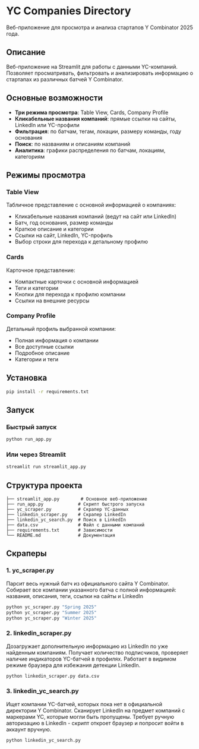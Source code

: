 # YC Companies Directory

Веб-приложение для просмотра и анализа стартапов Y Combinator 2025 года.

## Описание

Веб-приложение на Streamlit для работы с данными YC-компаний. Позволяет просматривать, фильтровать и анализировать информацию о стартапах из различных батчей Y Combinator.

## Основные возможности

- **Три режима просмотра**: Table View, Cards, Company Profile
- **Кликабельные названия компаний**: прямые ссылки на сайты, LinkedIn или YC-профили
- **Фильтрация**: по батчам, тегам, локации, размеру команды, году основания
- **Поиск**: по названиям и описаниям компаний  
- **Аналитика**: графики распределения по батчам, локациям, категориям

## Режимы просмотра

### Table View
Табличное представление с основной информацией о компаниях:
- Кликабельные названия компаний (ведут на сайт или LinkedIn)
- Батч, год основания, размер команды
- Краткое описание и категории
- Ссылки на сайт, LinkedIn, YC-профиль
- Выбор строки для перехода к детальному профилю

### Cards  
Карточное представление:
- Компактные карточки с основной информацией
- Теги и категории
- Кнопки для перехода к профилю компании
- Ссылки на внешние ресурсы

### Company Profile
Детальный профиль выбранной компании:
- Полная информация о компании
- Все доступные ссылки
- Подробное описание
- Категории и теги

## Установка

```bash
pip install -r requirements.txt
```

## Запуск

### Быстрый запуск
```bash
python run_app.py
```

### Или через Streamlit
```bash
streamlit run streamlit_app.py
```

## Структура проекта

```
├── streamlit_app.py        # Основное веб-приложение
├── run_app.py             # Скрипт быстрого запуска
├── yc_scraper.py          # Скрапер YC-данных
├── linkedin_scraper.py    # Скрапер LinkedIn
├── linkedin_yc_search.py  # Поиск в LinkedIn
├── data.csv               # Файл с данными компаний
├── requirements.txt       # Зависимости
└── README.md              # Документация
```

## Скраперы

### 1. yc_scraper.py
Парсит весь нужный батч из официального сайта Y Combinator. Собирает все компании указанного батча с полной информацией: названия, описания, теги, ссылки на сайты и LinkedIn

```bash
python yc_scraper.py "Spring 2025"
python yc_scraper.py "Summer 2025" 
python yc_scraper.py "Winter 2025"
```

### 2. linkedin_scraper.py  
Дозагружает дополнительную информацию из LinkedIn по уже найденным компаниям. Получает количество подписчиков, проверяет наличие индикаторов YC-батчей в профилях. Работает в видимом режиме браузера для избежания детекции LinkedIn.

```bash
python linkedin_scraper.py data.csv
```

### 3. linkedin_yc_search.py
Ищет компании YC-батчей, которых пока нет в официальной директории Y Combinator. Сканирует LinkedIn на предмет компаний с маркерами YC, которые могли быть пропущены. Требует ручную авторизацию в LinkedIn - скрипт откроет браузер и попросит войти в аккаунт вручную.

```bash
python linkedin_yc_search.py
```